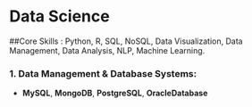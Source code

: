 # Data Science
##Core Skills : Python, R, SQL, NoSQL, Data Visualization, Data Management, Data Analysis, NLP, Machine Learning.
### 1. Data Management & Database Systems:
- **MySQL**, **MongoDB**, **PostgreSQL**, **OracleDatabase**
